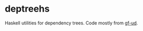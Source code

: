 # deptreehs
Haskell utilities for dependency trees.
Code mostly from [gf-ud](https://github.com/GrammaticalFramework/gf-ud).
